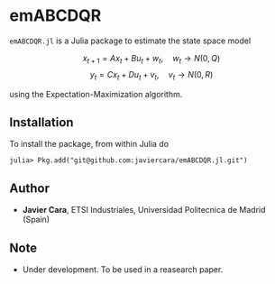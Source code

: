 # emABCDQR

`emABCDQR.jl` is a Julia package to estimate the state space model

$$x_{t+1} = Ax_t + Bu_t + w_t, \quad w_t \rightarrow N(0,Q)$$
$$y_t = Cx_t + Du_t + v_t, \quad v_t \rightarrow N(0,R)$$

using the Expectation-Maximization algorithm.

## Installation

To install the package, from within Julia do

~~~
julia> Pkg.add("git@github.com:javiercara/emABCDQR.jl.git")
~~~

## Author

* **Javier Cara**, ETSI Industriales, Universidad Politecnica de Madrid (Spain)

## Note

* Under development. To be used in a reasearch paper.